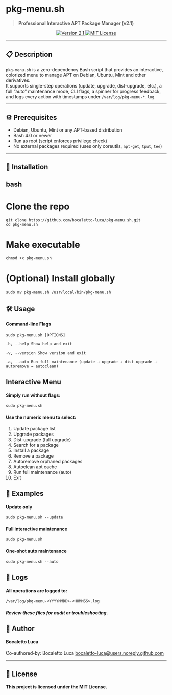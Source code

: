 # pkg-menu.sh

> **Professional Interactive APT Package Manager (v2.1)**

<p align="center">
  <a href="https://github.com/bocaletto-luca/pkg-menu.sh/blob/main/pkg-menu.sh">
    <img src="https://img.shields.io/badge/version-2.1-blue.svg" alt="Version 2.1" />
  </a>
  <a href="https://github.com/bocaletto-luca/pkg-menu.sh/blob/main/LICENSE">
    <img src="https://img.shields.io/badge/license-MIT-green.svg" alt="MIT License" />
  </a>
</p>

---

## 📋 Description

`pkg-menu.sh` is a zero-dependency Bash script that provides an interactive, colorized menu to manage APT on Debian, Ubuntu, Mint and other derivatives.  
It supports single-step operations (update, upgrade, dist-upgrade, etc.), a full “auto” maintenance mode, CLI flags, a spinner for progress feedback, and logs every action with timestamps under `/var/log/pkg-menu-*.log`.

---

## ⚙️ Prerequisites

- Debian, Ubuntu, Mint or any APT-based distribution  
- Bash 4.0 or newer  
- Run as root (script enforces privilege check)  
- No external packages required (uses only coreutils, `apt-get`, `tput`, `tee`)

---

## 🚀 Installation

## bash
# Clone the repo
    git clone https://github.com/bocaletto-luca/pkg-menu.sh.git
    cd pkg-menu.sh

# Make executable
    chmod +x pkg-menu.sh

# (Optional) Install globally
    sudo mv pkg-menu.sh /usr/local/bin/pkg-menu.sh

## 🛠️ Usage
#### Command-line Flags

    sudo pkg-menu.sh [OPTIONS]

    -h, --help Show help and exit

    -v, --version Show version and exit

    -a, --auto Run full maintenance (update → upgrade → dist-upgrade → autoremove → autoclean)

## Interactive Menu

#### Simply run without flags:
    sudo pkg-menu.sh

#### Use the numeric menu to select:

1) Update package list
2) Upgrade packages
3) Dist-upgrade (full upgrade)
4) Search for a package
5) Install a package
6) Remove a package
7) Autoremove orphaned packages
8) Autoclean apt cache
9) Run full maintenance (auto)
0) Exit

## 🔧 Examples
#### Update only
    sudo pkg-menu.sh --update

#### Full interactive maintenance
    sudo pkg-menu.sh

#### One-shot auto maintenance
    sudo pkg-menu.sh --auto

## 📂 Logs

#### All operations are logged to:
    /var/log/pkg-menu-<YYYYMMDD>-<HHMMSS>.log
##### Review these files for audit or troubleshooting.

## 👤 Author

#### Bocaletto Luca

Co-authored-by: Bocaletto Luca <bocaletto-luca@users.noreply.github.com>

---

## 📄 License

#### This project is licensed under the MIT License.
